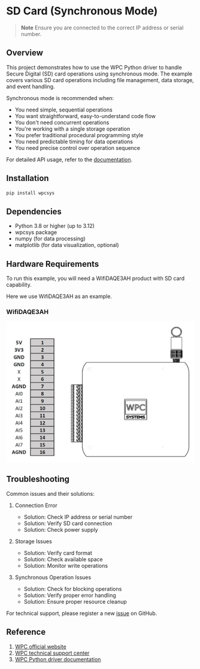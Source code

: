 # SD Card (Synchronous Mode)
> **Note**
> Ensure you are connected to the correct IP address or serial number.

## Overview

This project demonstrates how to use the WPC Python driver to handle Secure Digital (SD) card operations using synchronous mode.
The example covers various SD card operations including file management, data storage, and event handling.

Synchronous mode is recommended when:
- You need simple, sequential operations
- You want straightforward, easy-to-understand code flow
- You don't need concurrent operations
- You're working with a single storage operation
- You prefer traditional procedural programming style
- You need predictable timing for data operations
- You need precise control over operation sequence

For detailed API usage, refer to the [documentation](https://wpc-systems-ltd.github.io/WPC_Python_driver_release/).

## Installation

```bash
pip install wpcsys
```

## Dependencies

- Python 3.8 or higher (up to 3.12)
- wpcsys package
- numpy (for data processing)
- matplotlib (for data visualization, optional)

## Hardware Requirements

To run this example, you will need a WifiDAQE3AH product with SD card capability.

Here we use WifiDAQE3AH as an example.

### WifiDAQE3AH

<img src="https://github.com/WPC-Systems-Ltd/WPC_Python_driver_release/blob/main/Reference/Pinouts/pinout-WifiDAQE3AH.JPG" alt="drawing" width="600"/>

## Troubleshooting

Common issues and their solutions:

1. Connection Error
   - Solution: Check IP address or serial number
   - Solution: Verify SD card connection
   - Solution: Check power supply

2. Storage Issues
   - Solution: Verify card format
   - Solution: Check available space
   - Solution: Monitor write operations

3. Synchronous Operation Issues
   - Solution: Check for blocking operations
   - Solution: Verify proper error handling
   - Solution: Ensure proper resource cleanup

For technical support, please register a new [issue](https://github.com/WPC-Systems-Ltd/WPC_Python_driver_release/issues) on GitHub.

## Reference

1. [WPC official website](https://www.wpc.com.tw/)
2. [WPC technical support center](https://wpc.super.site/)
3. [WPC Python driver documentation](https://wpc-systems-ltd.github.io/WPC_Python_driver_release/)